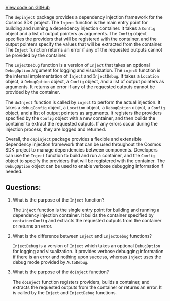 [View code on GitHub](https://github.com/cosmos/cosmos-sdk.git/depinject/inject.go)

The `depinject` package provides a dependency injection framework for the Cosmos SDK project. The `Inject` function is the main entry point for building and running a dependency injection container. It takes a `Config` object and a list of output pointers as arguments. The `Config` object specifies the providers that will be registered with the container, and the output pointers specify the values that will be extracted from the container. The `Inject` function returns an error if any of the requested outputs cannot be provided by the container.

The `InjectDebug` function is a version of `Inject` that takes an optional `DebugOption` argument for logging and visualization. The `inject` function is the internal implementation of `Inject` and `InjectDebug`. It takes a `Location` object, a `DebugOption` object, a `Config` object, and a list of output pointers as arguments. It returns an error if any of the requested outputs cannot be provided by the container.

The `doInject` function is called by `inject` to perform the actual injection. It takes a `debugConfig` object, a `Location` object, a `DebugOption` object, a `Config` object, and a list of output pointers as arguments. It registers the providers specified by the `Config` object with a new container, and then builds the container to extract the requested outputs. If any errors occur during the injection process, they are logged and returned.

Overall, the `depinject` package provides a flexible and extensible dependency injection framework that can be used throughout the Cosmos SDK project to manage dependencies between components. Developers can use the `Inject` function to build and run a container, and the `Config` object to specify the providers that will be registered with the container. The `DebugOption` object can be used to enable verbose debugging information if needed.
## Questions: 
 1. What is the purpose of the `Inject` function?
    
    The `Inject` function is the single entry point for building and running a dependency injection container. It builds the container specified by `containerConfig` and extracts the requested outputs from the container or returns an error.

2. What is the difference between `Inject` and `InjectDebug` functions?
    
    `InjectDebug` is a version of `Inject` which takes an optional `DebugOption` for logging and visualization. It provides verbose debugging information if there is an error and nothing upon success, whereas `Inject` uses the debug mode provided by `AutoDebug`.

3. What is the purpose of the `doInject` function?
    
    The `doInject` function registers providers, builds a container, and extracts the requested outputs from the container or returns an error. It is called by the `Inject` and `InjectDebug` functions.